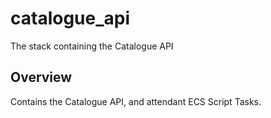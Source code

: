 # catalogue_api

The stack containing the Catalogue API

## Overview

Contains the Catalogue API, and attendant ECS Script Tasks.